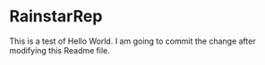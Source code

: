 # RainstarRep

This is a test of Hello World.
I am going to commit the change after modifying this Readme file.
